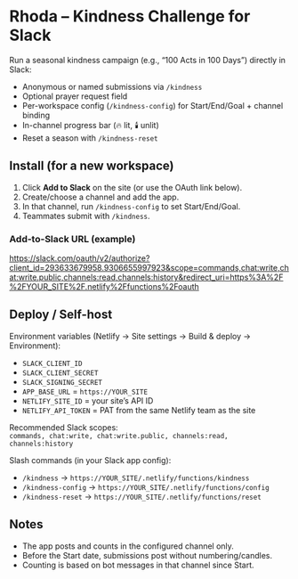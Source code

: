 # Rhoda – Kindness Challenge for Slack

Run a seasonal kindness campaign (e.g., “100 Acts in 100 Days”) directly in Slack:
- Anonymous or named submissions via `/kindness`
- Optional prayer request field
- Per-workspace config (`/kindness-config`) for Start/End/Goal + channel binding
- In-channel progress bar (🔥 lit, 🕯️ unlit)
- Reset a season with `/kindness-reset`

## Install (for a new workspace)
1. Click **Add to Slack** on the site (or use the OAuth link below).
2. Create/choose a channel and add the app.
3. In that channel, run `/kindness-config` to set Start/End/Goal.
4. Teammates submit with `/kindness`.

### Add-to-Slack URL (example)
https://slack.com/oauth/v2/authorize?client_id=293633679958.9306655997923&scope=commands,chat:write,chat:write.public,channels:read,channels:history&redirect_uri=https%3A%2F%2FYOUR_SITE%2F.netlify%2Ffunctions%2Foauth

## Deploy / Self-host

Environment variables (Netlify → Site settings → Build & deploy → Environment):

- `SLACK_CLIENT_ID`
- `SLACK_CLIENT_SECRET`
- `SLACK_SIGNING_SECRET`
- `APP_BASE_URL` = `https://YOUR_SITE`
- `NETLIFY_SITE_ID` = your site’s API ID
- `NETLIFY_API_TOKEN` = PAT from the same Netlify team as the site

Recommended Slack scopes:  
`commands, chat:write, chat:write.public, channels:read, channels:history`

Slash commands (in your Slack app config):

- `/kindness` → `https://YOUR_SITE/.netlify/functions/kindness`
- `/kindness-config` → `https://YOUR_SITE/.netlify/functions/config`
- `/kindness-reset` → `https://YOUR_SITE/.netlify/functions/reset`

## Notes
- The app posts and counts in the configured channel only.
- Before the Start date, submissions post without numbering/candles.
- Counting is based on bot messages in that channel since Start.
